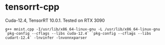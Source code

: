 # tensorrt-cpp

Cuda-12.4, TensorRT 10.0.1.
Tested on RTX 3090

```
g++ mnist.cpp -I/usr/lib/x86_64-linux-gnu -L /usr/lib/x86_64-linux-gnu `pkg-config --cflags --libs cuda-12.4` `pkg-config --cflags --libs cudart-12.4` -lnvinfer -lnvonnxparser
```